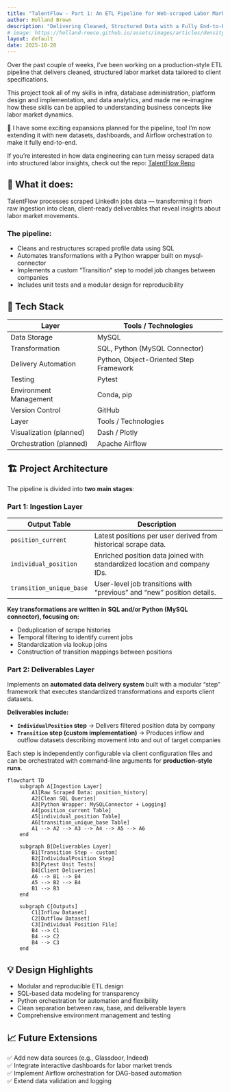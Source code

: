 ```yaml
---
title: "TalentFlow - Part 1: An ETL Pipeline for Web-scraped Labor Market Data"
author: Holland Brown
description: "Delivering Cleaned, Structured Data with a Fully End-to-End Pipeline"
# image: https://holland-reece.github.io/assets/images/articles/density-clustering-pt1/wikimedia/Nytaxis.png
layout: default
date: 2025-10-20
---
```


Over the past couple of weeks, I’ve been working on a production-style ETL pipeline that delivers cleaned, structured labor market data tailored to client specifications.

This project took all of my skills in infra, database administration, platform design and implementation, and data analytics, and made me re-imagine how these skills can be applied to understanding business concepts like labor market dynamics.

👀 I have some exciting expansions planned for the pipeline, too! I’m now extending it with new datasets, dashboards, and Airflow orchestration to make it fully end-to-end.

If you’re interested in how data engineering can turn messy scraped data into structured labor insights, check out the repo: [TalentFlow Repo](https://github.com/holland-reece/talentflow-etl/tree/main)

## 🧠 What it does:
 TalentFlow processes scraped LinkedIn jobs data — transforming it from raw ingestion into clean, client-ready deliverables that reveal insights about labor market movements.

### The pipeline:
- Cleans and restructures scraped profile data using SQL
- Automates transformations with a Python wrapper built on mysql-connector
- Implements a custom “Transition” step to model job changes between companies
- Includes unit tests and a modular design for reproducibility

## 🧰 Tech Stack
| Layer                  | Tools / Technologies                   |
| ---------------------- | -------------------------------------- |
| Data Storage           | MySQL                                  |
| Transformation         | SQL, Python (MySQL Connector)          |
| Delivery Automation    | Python, Object-Oriented Step Framework |
| Testing                | Pytest                                 |
| Environment Management | Conda, pip                             |
| Version Control        | GitHub                                 |
| Layer                   | Tools / Technologies                  |
| Visualization (planned) | Dash / Plotly                         |
| Orchestration (planned) | Apache Airflow                        |

## 🏗️ Project Architecture
The pipeline is divided into __two main stages__:

### Part 1: Ingestion Layer
| Output Table                                      | Description |
|---------------------------------------------------| ----------- |
| `position_current` | Latest positions per user derived from historical scrape data.        | 
| `individual_position` | Enriched position data joined with standardized location and company IDs.
| `transition_unique_base` | User-level job transitions with “previous” and “new” position details.

__Key transformations are written in SQL and/or Python (MySQL connector), focusing on:__
- Deduplication of scrape histories
- Temporal filtering to identify current jobs
- Standardization via lookup joins
- Construction of transition mappings between positions

### Part 2: Deliverables Layer
Implements an __automated data delivery system__ built with a modular “step” framework that executes standardized transformations and exports client datasets.  

__Deliverables include:__
- __`IndividualPosition` step__ → Delivers filtered position data by company
- __`Transition` step (custom implementation)__ → Produces inflow and outflow datasets describing movement into and out of target companies

Each step is independently configurable via client configuration files and can be orchestrated with command-line arguments for __production-style runs__.

```mermaid
flowchart TD
    subgraph A[Ingestion Layer]
        A1[Raw Scraped Data: position_history]
        A2[Clean SQL Queries]
        A3[Python Wrapper: MySQLConnector + Logging]
        A4[position_current Table]
        A5[individual_position Table]
        A6[transition_unique_base Table]
        A1 --> A2 --> A3 --> A4 --> A5 --> A6
    end

    subgraph B[Deliverables Layer]
        B1[Transition Step - custom]
        B2[IndividualPosition Step]
        B3[Pytest Unit Tests]
        B4[Client Deliveries]
        A6 --> B1 --> B4
        A5 --> B2 --> B4
        B1 --> B3
    end

    subgraph C[Outputs]
        C1[Inflow Dataset]
        C2[Outflow Dataset]
        C3[Individual Position File]
        B4 --> C1
        B4 --> C2
        B4 --> C3
    end
```

## 💡 Design Highlights
- Modular and reproducible ETL design
- SQL-based data modeling for transparency
- Python orchestration for automation and flexibility
- Clean separation between raw, base, and deliverable layers
- Comprehensive environment management and testing

## 📈 Future Extensions
✅ Add new data sources (e.g., Glassdoor, Indeed)  
✅ Integrate interactive dashboards for labor market trends  
✅ Implement Airflow orchestration for DAG-based automation  
✅ Extend data validation and logging